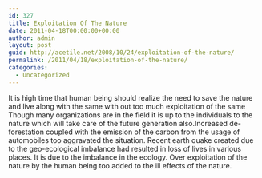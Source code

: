 ```yaml
---
id: 327
title: Exploitation Of The Nature
date: 2011-04-18T00:00:00+00:00
author: admin
layout: post
guid: http://acetile.net/2008/10/24/exploitation-of-the-nature/
permalink: /2011/04/18/exploitation-of-the-nature/
categories:
  - Uncategorized
---
```

It is high time that human being should realize the need to save the nature and live along with the same with out too much exploitation of the same Though many organizations are in the field it is up to the individuals to the nature which will take care of the future generation also.Increased de-forestation coupled with the emission of the carbon from the usage of automobiles too aggravated the situation. Recent earth quake created due to the geo-ecological imbalance had resulted in loss of lives in various places. It is due to the imbalance in the ecology. Over exploitation of the nature by the human being too added to the ill effects of the nature.